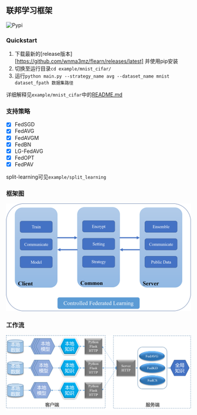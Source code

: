 ## 联邦学习框架

![Pypi](https://img.shields.io/pypi/v/cfl)

### Quickstart

1. 下载最新的[release版本][https://github.com/wnma3mz/flearn/releases/latest] 并使用pip安装
2. 切换至运行目录`cd example/mnist_cifar/`
3. 运行`python main.py --strategy_name avg --dataset_name mnist dataset_fpath 数据集路径`

详细解释见`example/mnist_cifar`中的[README.md](https://github.com/wnma3mz/flearn/tree/master/example/mnist_cifar)


### 支持策略

- [x] FedSGD
- [x] FedAVG
- [x] FedAVGM
- [x] FedBN
- [x] LG-FedAVG
- [x] FedOPT
- [x] FedPAV

split-learning可见`example/split_learning`


### 框架图

![CFL](./imgs/CFL.png)

### 工作流

![CFL工作流](./imgs/CFL工作流.png)

